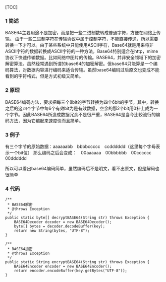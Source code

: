 [TOC]

### 1 简述
​        BASE64主要用途不是加密，而是把一些二进制数转成普通字符，方便在网络上传输。 由于一些二进制字符在传输协议中属于控制字符，不能直接传送，所以需要转换一下才可以。由于某些系统中只能使用ASCII字符，Base64就是用来将非ASCII字符的数据转换成ASCII字符的一种方法，Base64特别适合在http，mime协议下快速传输数据。比如网络中图片的传输。
​        BASE64，并非安全领域下的加密解密算法。虽然经常遇到所谓的base64的加密解密。但base64只能算是一个编码算法，对数据内容进行编码来适合传输。虽然base64编码过后原文也变成不能看到的字符格式，但是方式初级又简单。

### 2 原理
​        BASE64编码方法，要求把每三个8bit的字节转换为四个6bit的字节，其中，转换之后的这四个字节中每6个有效bit为是有效数据，空余的那2个bit用0补上成为一个字节。因此BASE64所造成数据冗余不是很严重，BASE64是当今比较流行的编码方法，因为它编起来速度快而且简单。

### 3 例子
有三个字节的原始数据：aaaaaabb　bbbbccccc　ccdddddd（这里每个字母表示一个bit位）
那么编码之后会变成：　00aaaaaa　00bbbbbb　00cccccc　00dddddd

所以可以看出base64编码简单，虽然编码后不是明文，看不出原文，但是解码也很简单

### 4 代码
```
/**
 * BASE64解密
 * @throws Exception
 */
public static byte[] decryptBASE64(String str) throws Exception {
	BASE64Decoder decoder = new BASE64Decoder();
	byte[] bytes = decoder.decodeBuffer(key);
	return new String(bytes, "UTF-8");
}

/**
 * BASE64加密
 * @throws Exception
 */
public static String encryptBASE64(String str) throws Exception {
	BASE64Encoder encoder = new BASE64Encoder();
	return encoder.encodeBuffer(key.getBytes("UTF-8"));
}
```
